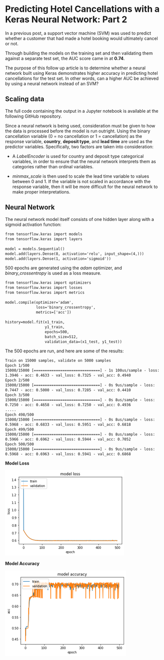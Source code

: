 # Predicting Hotel Cancellations with a Keras Neural Network: Part 2

In a previous post, a support vector machine (SVM) was used to predict whether a customer that had made a hotel booking would ultimately cancel or not.

Through building the models on the training set and then validating them against a separate test set, the AUC score came in at **0.74**.

The purpose of this follow up article is to determine whether a neural network built using Keras demonstrates higher accuracy in predicting hotel cancellations for the test set. In other words, can a higher AUC be achieved by using a neural network instead of an SVM?

## Scaling data

The full code containing the output in a Jupyter notebook is available at the following GitHub repository.

Since a neural network is being used, consideration must be given to how the data is processed before the model is run outright. Using the binary cancellation variable (0 = no cancellation or 1 = cancellation) as the response variable, **country**, **deposit type**, and **lead time** are used as the predictor variables. Specifically, two factors are taken into consideration:

- A *LabelEncoder* is used for country and deposit type categorical variables, in order to ensure that the neural network interprets them as categories rather than ordinal variables.

- *minmax_scale* is then used to scale the lead time variable to values between 0 and 1. If the variable is not scaled in accordance with the response variable, then it will be more difficult for the neural network to make proper interpretations.

## Neural Network

The neural network model itself consists of one hidden layer along with a sigmoid activation function:

```
from tensorflow.keras import models
from tensorflow.keras import layers

model = models.Sequential()
model.add(layers.Dense(8, activation='relu', input_shape=(4,)))
model.add(layers.Dense(1, activation='sigmoid'))
```

500 epochs are generated using the *adam* optimizer, and *binary_crossentropy* is used as a loss measure.

```
from tensorflow.keras import optimizers
from tensorflow.keras import losses
from tensorflow.keras import metrics

model.compile(optimizer='adam',
              loss='binary_crossentropy',
              metrics=['acc'])

history=model.fit(x1_train,
                  y1_train,
                  epochs=500,
                  batch_size=512,
                  validation_data=(x1_test, y1_test))
```

The 500 epochs are run, and here are some of the results:

```
Train on 15000 samples, validate on 5000 samples
Epoch 1/500
15000/15000 [==============================] - 1s 100us/sample - loss: 1.3946 - acc: 0.4633 - val_loss: 0.7325 - val_acc: 0.4940
Epoch 2/500
15000/15000 [==============================] - 0s 9us/sample - loss: 0.7447 - acc: 0.5000 - val_loss: 0.7285 - val_acc: 0.4410
Epoch 3/500
15000/15000 [==============================] - 0s 8us/sample - loss: 0.7250 - acc: 0.4658 - val_loss: 0.7250 - val_acc: 0.4936
.....
Epoch 498/500
15000/15000 [==============================] - 0s 8us/sample - loss: 0.5968 - acc: 0.6833 - val_loss: 0.5951 - val_acc: 0.6818
Epoch 499/500
15000/15000 [==============================] - 0s 8us/sample - loss: 0.5966 - acc: 0.6962 - val_loss: 0.5944 - val_acc: 0.7052
Epoch 500/500
15000/15000 [==============================] - 0s 9us/sample - loss: 0.5968 - acc: 0.6963 - val_loss: 0.5941 - val_acc: 0.6868
```

**Model Loss**

![model-loss](model-loss.png)

**Model Accuracy**

![model-accuracy](model-accuracy.png)
